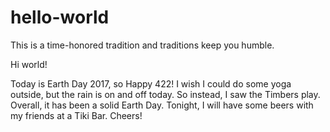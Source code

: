 # hello-world
This is a time-honored tradition and traditions keep you humble. 

Hi world! 

Today is Earth Day 2017, so Happy 422! I wish I could do some yoga outside, 
but the rain is on and off today. So instead, I saw the Timbers play.
Overall, it has been a solid Earth Day. Tonight, I will have some beers with 
my friends at a Tiki Bar. Cheers!
